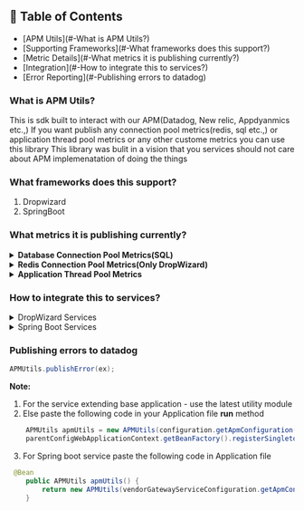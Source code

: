## 🚩 Table of Contents

- [APM Utils](#-What is APM Utils?)
- [Supporting Frameworks](#-What frameworks does this support?)
- [Metric Details](#-What metrics it is publishing currently?)
- [Integration](#-How to integrate this to services?)
- [Error Reporting](#-Publishing errors to datadog)


### What is APM Utils?

This is sdk built to interact with our APM(Datadog, New relic, Appdyanmics etc.,)
If you want publish any connection pool metrics(redis, sql etc.,) or application thread pool metrics or any other
custome metrics you can use this library This library was bulit in a vision that you services should not care about APM
implemenatation of doing the things

### What frameworks does this support?
1. Dropwizard
2. SpringBoot

### What metrics it is publishing currently?

<details>

<summary><b>Database Connection Pool Metrics(SQL)</b></summary>

| Metric | Metric as per APM |
| --- | --- |
| MaxActiveConnections | \<serviceName>.db.maxActiveConnections |
| MinActiveConnections | \<serviceName>.db.minIdleConnections |
| ActiveConnections | \<serviceName>.db.activeConnections |
| CurrentConnections | \<serviceName>.db.currentConnection |
| WaitingConnections | \<serviceName>.db.waitingConnections |

</details>


<details>

<summary><b>Redis Connection Pool Metrics(Only DropWizard)</b></summary>

| Metric | Metric as per APM |
| --- | --- |
| MaxActiveConnections | \<serviceName>.redis.max |
| IdleConnections | \<serviceName>.redis.idle |
| MinActiveConnections | \<serviceName>.db.minIdleConnections |
| ActiveConnections | \<serviceName>.redis.active |
| CurrentConnections | \<serviceName>.db.currentConnection |
| WaitingConnections | \<serviceName>.redis.wait |

</details>

<details>

<summary><b>Application Thread Pool Metrics</b></summary>

| Metric | Metric as per APM |
| --- | --- |
| ThreadUtilization | \<serviceName>.threads.utilization |
| CurrentThreads | \<serviceName>.threads.size |
| MaxNumberOfThreads | \<serviceName>.threads.maxThreads |
| BusyThreads | \<serviceName>.threads.busy |
| WaitingJobsForThreads(**Not available for spring boot**) | \<serviceName>.threads.jobs |

</details>

### How to integrate this to services?

<details>
<summary>DropWizard Services</summary>
<details>
<summary>With Base Application Extended</summary>
1. Min mandatory version of utility module - 1.5.442.<br/>
2. Paste the following config in your yml file 

```yaml
serviceName: diffpromise
databaseConnectionPoolName: hibernate
apmConfiguration:
  apm: DATADOG
  datadogBO:
    apiKey: ----dcd9d2f61d02c7713fe4d8aeca70
    endPoint: https://api.datadoghq.com
  metricPublishingIntervalInSeconds: 60
  shouldPublishMetrics: true
  sqlConnectionPoolMonitoringRequired: false
  redisConnectionPoolMonitoringRequired: false
```
3. Description of each param for the above-mentioned config <br/>

| Property | Description |
| --- | --- |
| serviceName | ServiceName should be unique for each service. This is the serviceName which is mentioned in above metrics tables |
| databaseConnectionPoolName | 1.  "hibernate" for all the service which are using hibernate.<br/> 2.  If your service is not using hibernate pls check function "getConnectionPoolName" in JPA setup file  |
| apm.apiKey | Please reach out to devops for api key |
| metricPublishingIntervalInSeconds | This defines at what frequency we should publish metrics to APM |
| shouldPublishMetrics | This is to switch on and off metrics publishing. It is always **recommended to keep this is as false** when you are running service in local |
| sqlConnectionPoolMonitoringRequired | This is to switch on and off SQL Connection pool metrics publishing. It is always **recommended to keep this is as false** when you are running service in local |
| redisConnectionPoolMonitoringRequired | This is to switch on and off redis Connection pool metrics publishing. It is always **recommended to keep this is as false** when you are running service in local |


</details>
<details>
<summary>Applications that don't extend Base Application</summary>
In addition to the steps mentioned in (With Base Application Extended). Follow this one more step <br/>
1.  Paste the following code in your Application file **run** method

```java 
        APMUtils apmUtils = new APMUtils(configuration.getApmConfiguration().getApm(),configuration.getApmConfiguration().getDatadogBO());
        parentConfigWebApplicationContext.getBeanFactory().registerSingleton("apmUtils", apmUtils);
        
        DropwizardAPMMetricPublisher dropwizardAPMMetricPublisher = new DropwizardAPMMetricPublisher(configuration.getApmConfiguration().getApm(), configuration.getServiceName(), configuration.getApmConfiguration().getDatadogBO(), configuration.getMySqlConnectionPoolName(),
                configuration.getApmConfiguration().getMetricPublishingIntervalInSeconds(), environment.metrics(),
                MetricsSwitchConfiguration.builder().redisConnectionPoolMonitoringRequired(configuration.getApmConfiguration().getRedisConnectionPoolMonitoringRequired())
                        .shouldPublishMetrics(configuration.getApmConfiguration().getShouldPublishMetrics())
                        .sqlConnectionPoolMonitoringRequired(configuration.getApmConfiguration().getSqlConnectionPoolMonitoringRequired()).build());

        dropwizardAPMMetricPublisher.startReporting();
        //Paste the below 3 lines if your application uses redis
        environment.metrics().register("redis.connection.max",(Gauge) () ->configuration.getRedis().getMaxTotal());
        environment.metrics().register("redis.connection.maxBorrowWaitTimeMillis",(Gauge) () -> Math.toIntExact(jedisPool.getMaxBorrowWaitTimeMillis()));
        environment.metrics().register("redis.connection.meanBorrowWaitTimeMillis",(Gauge) () -> Math.toIntExact(jedisPool.getMeanBorrowWaitTimeMillis()));
        
        //Paste the below 2 lines if your application uses SQL

        environment.metrics().register("io.dropwizard.db.ManagedPooledDataSource." + configuration.getMySqlConnectionPoolName() + ".maxActive",(Gauge) () ->configuration.getDataSourceFactory().getMaxSize());
        environment.metrics().register("io.dropwizard.db.ManagedPooledDataSource." + configuration.getMySqlConnectionPoolName() + ".minIdleConnections",(Gauge) () ->configuration.getDataSourceFactory().getMinSize());

```
</details>
</details>
<details>
<summary>Spring Boot Services</summary>
WIP
</details>

### Publishing errors to datadog
```java
APMUtils.publishError(ex);
```
**Note:** 
1. For the service extending base application - use the latest utility module <br/>
2. Else paste the following code in  your Application file **run** method
```java
    APMUtils apmUtils = new APMUtils(configuration.getApmConfiguration().getApm(),configuration.getApmConfiguration().getDatadogBO());
    parentConfigWebApplicationContext.getBeanFactory().registerSingleton("apmUtils", apmUtils);
```
3. For Spring boot service paste the following code in Application file
```java
 @Bean
    public APMUtils apmUtils() {
        return new APMUtils(vendorGatewayServiceConfiguration.getApmConfiguration().getApm(), vendorGatewayServiceConfiguration.getApmConfiguration().getDatadogBO());
    }
```

